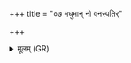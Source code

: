 +++
title = "०७ मधुमान् नो वनस्पतिर्"

+++
<details><summary>मूलम् (GR)</summary>

मधुमान् नो वनस्पतिर्  
मधुमाꣳ अस्तु सूर्यः ।  
मधु द्यौर् अस्तु नः पिता ॥
</details>